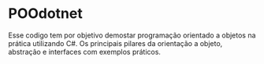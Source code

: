 # POOdotnet

Esse codigo tem por objetivo demostar programação orientado a objetos na prática utilizando C#. 
Os principais pilares da orientação a objeto, abstração e interfaces com exemplos práticos.

